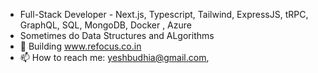 

- Full-Stack Developer - Next.js, Typescript, Tailwind, ExpressJS, tRPC, GraphQL, SQL, MongoDB, Docker , Azure
- Sometimes do Data Structures and ALgorithms 
- 🔭 Building www.refocus.co.in
- 📫 How to reach me: yeshbudhia@gmail.com,
